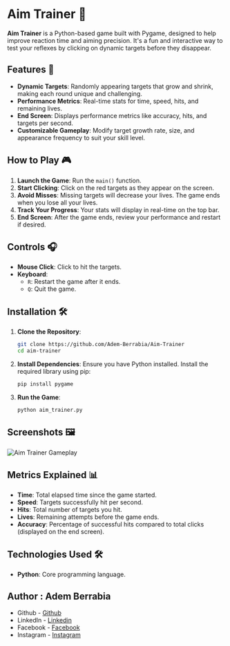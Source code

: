 # Aim Trainer 🎯

**Aim Trainer** is a Python-based game built with Pygame, designed to help improve reaction time and aiming precision. It's a fun and interactive way to test your reflexes by clicking on dynamic targets before they disappear.

## Features 🚀
- **Dynamic Targets**: Randomly appearing targets that grow and shrink, making each round unique and challenging.
- **Performance Metrics**: Real-time stats for time, speed, hits, and remaining lives.
- **End Screen**: Displays performance metrics like accuracy, hits, and targets per second.
- **Customizable Gameplay**: Modify target growth rate, size, and appearance frequency to suit your skill level.

## How to Play 🎮
1. **Launch the Game**: Run the `main()` function.
2. **Start Clicking**: Click on the red targets as they appear on the screen.
3. **Avoid Misses**: Missing targets will decrease your lives. The game ends when you lose all your lives.
4. **Track Your Progress**: Your stats will display in real-time on the top bar.
5. **End Screen**: After the game ends, review your performance and restart if desired.

## Controls 🎧
- **Mouse Click**: Click to hit the targets.
- **Keyboard**:
  - `R`: Restart the game after it ends.
  - `Q`: Quit the game.

## Installation 🛠️
1. **Clone the Repository**:
   ```bash
   git clone https://github.com/Adem-Berrabia/Aim-Trainer
   cd aim-trainer
   ```
2. **Install Dependencies**:
   Ensure you have Python installed. Install the required library using pip:
   ```bash
   pip install pygame
   ```
3. **Run the Game**:
   ```bash
   python aim_trainer.py
   ```

## Screenshots 🖼️
![Aim Trainer Gameplay](https://github.com/user-attachments/assets/34343424-465e-4b04-9d9e-3a7891f8e4fe)


## Metrics Explained 📊
- **Time**: Total elapsed time since the game started.
- **Speed**: Targets successfully hit per second.
- **Hits**: Total number of targets you hit.
- **Lives**: Remaining attempts before the game ends.
- **Accuracy**: Percentage of successful hits compared to total clicks (displayed on the end screen).

## Technologies Used 🛠️
- **Python**: Core programming language.

## Author : Adem Berrabia

- Github - [Github](https://github.com/ITSADEM)
- LinkedIn - [Linkedin](https://www.linkedin.com/in/ademberrabia/)
- Facebook - [Facebook](https://www.facebook.com/profile.php?id=100022888083591)
- Instagram - [Instagram](https://www.instagram.com/adem_rb3/?hl=fr)
